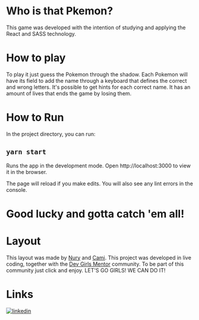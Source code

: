 # Who is that Pkemon?

This game was developed with the intention of studying and applying the React and SASS technology.

# How to play
To play it just guess the Pokemon through the shadow. Each Pokemon will have its field to add the name through a keyboard that defines the correct and wrong letters. 
It's possible to get hints for each correct name. It has an amount of lives that ends the game by losing them.
# How to Run

In the project directory, you can run:

## `yarn start`

Runs the app in the development mode.
Open http://localhost:3000 to view it in the browser.

The page will reload if you make edits.
You will also see any lint errors in the console.
# Good lucky and gotta catch 'em all!  
# Layout
This layout was made by [Nury](https://github.com/nurycaroline) and [Cami](https://github.com/araldicami). This project was developed in live coding, together with the [Dev Girls Mentor](https://discord.com/invite/8m8ByW8raM) community. To be part of this community just click and enjoy.
LET'S GO GIRLS! WE CAN DO IT! 



# Links
[![linkedin](https://img.shields.io/badge/linkedin-0A66C2?style=for-the-badge&logo=linkedin&logoColor=white)](https://www.linkedin.com/in/carolina-abe-11687318a/)


  
